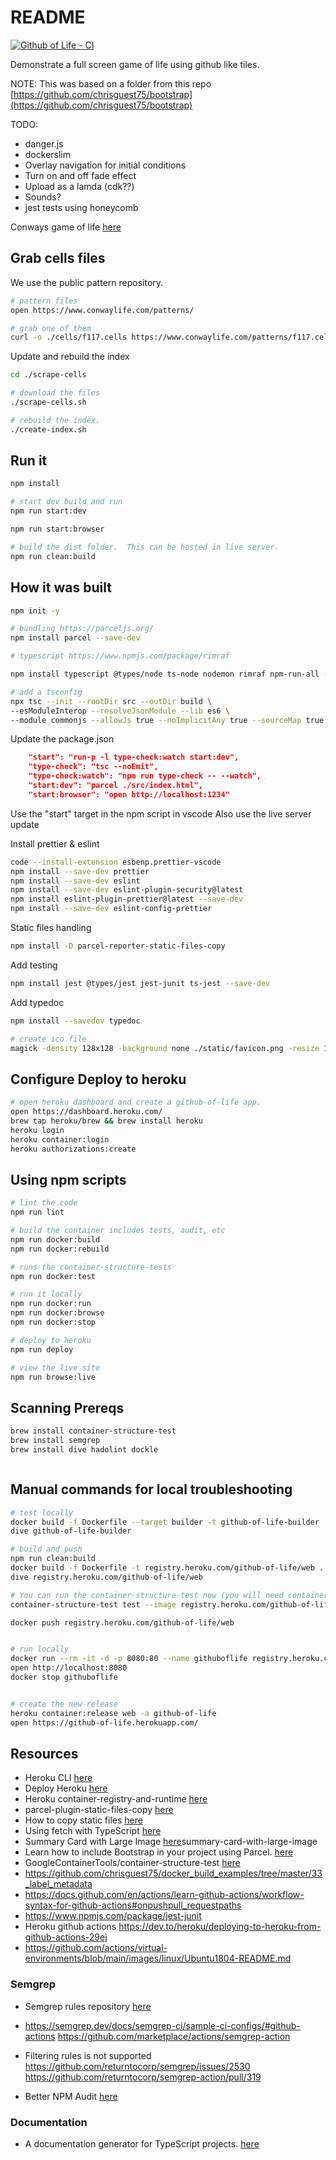 # README

[![Github of Life - CI](https://github.com/chrisguest75/github-of-life/actions/workflows/ci-github-of-life.yaml/badge.svg)](https://github.com/chrisguest75/github-of-life/actions/workflows/ci-github-of-life.yaml)  
  
Demonstrate a full screen game of life using github like tiles.  

NOTE: This was based on a folder from this repo [https://github.com/chrisguest75/bootstrap](https://github.com/chrisguest75/bootstrap)

TODO:

* danger.js
* dockerslim
* Overlay navigation for initial conditions
* Turn on and off fade effect
* Upload as a lamda (cdk??)
* Sounds?
* jest tests using honeycomb

Conways game of life [here](https://en.wikipedia.org/wiki/Conway%27s_Game_of_Life)  

## Grab cells files

We use the public pattern repository.  

```sh
# pattern files
open https://www.conwaylife.com/patterns/

# grab one of them
curl -o ./cells/f117.cells https://www.conwaylife.com/patterns/f117.cells
```

Update and rebuild the index  

```sh
cd ./scrape-cells

# download the files
./scrape-cells.sh

# rebuild the index.
./create-index.sh
```

## Run it

```sh
npm install

# start dev build and run
npm run start:dev

npm run start:browser

# build the dist folder.  This can be hosted in live server. 
npm run clean:build
```

## How it was built

```sh
npm init -y  

# bundling https://parceljs.org/
npm install parcel --save-dev

# typescript https://www.npmjs.com/package/rimraf

npm install typescript @types/node ts-node nodemon rimraf npm-run-all --save-dev  

# add a tsconfig
npx tsc --init --rootDir src --outDir build \
--esModuleInterop --resolveJsonModule --lib es6 \
--module commonjs --allowJs true --noImplicitAny true --sourceMap true
```

Update the package.json

```json
    "start": "run-p -l type-check:watch start:dev",
    "type-check": "tsc --noEmit",
    "type-check:watch": "npm run type-check -- --watch",
    "start:dev": "parcel ./src/index.html",
    "start:browser": "open http://localhost:1234"
```

Use the "start" target in the npm script in vscode
Also use the live server update

Install prettier & eslint

```sh
code --install-extension esbenp.prettier-vscode
npm install --save-dev prettier 
npm install --save-dev eslint 
npm install --save-dev eslint-plugin-security@latest 
npm install eslint-plugin-prettier@latest --save-dev 
npm install --save-dev eslint-config-prettier
```

Static files handling

```sh
npm install -D parcel-reporter-static-files-copy
```

Add testing

```sh
npm install jest @types/jest jest-junit ts-jest --save-dev  
```

Add typedoc

```sh
npm install --savedev typedoc           
```


```sh
# create ico file
magick -density 128x128 -background none ./static/favicon.png -resize 128x128 ./static/favicon.ico
```

## Configure Deploy to heroku

```sh
# open heroku dashboard and create a github-of-life app.
open https://dashboard.heroku.com/
brew tap heroku/brew && brew install heroku
heroku login
heroku container:login
heroku authorizations:create       
```

## Using npm scripts

```sh
# lint the code
npm run lint 

# build the container includes tests, audit, etc
npm run docker:build
npm run docker:rebuild

# runs the container-structure-tests
npm run docker:test

# run it locally
npm run docker:run 
npm run docker:browse
npm run docker:stop

# deploy to heroku
npm run deploy

# view the live site
npm run browse:live
```

## Scanning Prereqs

```sh
brew install container-structure-test
brew install semgrep
brew install dive hadolint dockle



```

## Manual commands for local troubleshooting

```sh
# test locally
docker build -f Dockerfile --target builder -t github-of-life-builder .
dive github-of-life-builder

# build and push
npm run clean:build   
docker build -f Dockerfile -t registry.heroku.com/github-of-life/web .
dive registry.heroku.com/github-of-life/web

# You can run the container-structure-test now (you will need container-structure-test installed)
container-structure-test test --image registry.heroku.com/github-of-life/web --config ./container-structure-tests.yaml 

docker push registry.heroku.com/github-of-life/web


# run locally 
docker run --rm -it -d -p 8080:80 --name githuboflife registry.heroku.com/github-of-life/web  
open http://localhost:8080
docker stop githuboflife


# create the new release
heroku container:release web -a github-of-life
open https://github-of-life.herokuapp.com/
```

## Resources

* Heroku CLI [here](https://devcenter.heroku.com/articles/heroku-cli)
* Deploy Heroku [here](https://dashboard.heroku.com/apps/leaving-conde/deploy/heroku-container)
* Heroku container-registry-and-runtime [here](https://devcenter.heroku.com/articles/container-registry-and-runtime)
* parcel-plugin-static-files-copy [here](https://github.com/elwin013/parcel-reporter-static-files-copy)
* How to copy static files [here](https://stackoverflow.com/questions/63102658/how-to-serve-a-json-file-with-parcel-without-bundling-it)
* Using fetch with TypeScript [here](https://kentcdodds.com/blog/using-fetch-with-type-script)
* Summary Card with Large Image [here](https://developer.twitter.com/en/docs/twitter-for-websites/cards/overview/)summary-card-with-large-image
* Learn how to include Bootstrap in your project using Parcel. [here](https://getbootstrap.com/docs/5.0/getting-started/parcel/)
* GoogleContainerTools/container-structure-test [here](https://github.com/GoogleContainerTools/container-structure-test)
* https://github.com/chrisguest75/docker_build_examples/tree/master/33_label_metadata
* https://docs.github.com/en/actions/learn-github-actions/workflow-syntax-for-github-actions#onpushpull_requestpaths
* https://www.npmjs.com/package/jest-junit
* Heroku github actions https://dev.to/heroku/deploying-to-heroku-from-github-actions-29ej
* https://github.com/actions/virtual-environments/blob/main/images/linux/Ubuntu1804-README.md

### Semgrep
* Semgrep rules repository [here](https://github.com/returntocorp/semgrep-rules)
* https://semgrep.dev/docs/semgrep-ci/sample-ci-configs/#github-actions
https://github.com/marketplace/actions/semgrep-action

* Filtering rules is not supported
https://github.com/returntocorp/semgrep/issues/2530
https://github.com/returntocorp/semgrep-action/pull/319



* Better NPM Audit [here](https://www.npmjs.com/package/better-npm-audit)

### Documentation

* A documentation generator for TypeScript projects. [here](https://typedoc.org/)